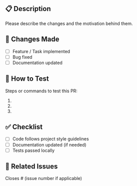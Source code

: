 ## 📋 Description
Please describe the changes and the motivation behind them.

## 🔄 Changes Made
- [ ] Feature / Task implemented
- [ ] Bug fixed
- [ ] Documentation updated

## 🧪 How to Test
Steps or commands to test this PR:

1. 
2. 
3. 

## ✅ Checklist
- [ ] Code follows project style guidelines
- [ ] Documentation updated (if needed)
- [ ] Tests passed locally

## 🔗 Related Issues
Closes # (issue number if applicable)
